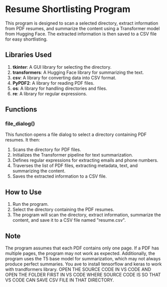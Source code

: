 # Resume Shortlisting Program

This program is designed to scan a selected directory, extract information from PDF resumes, and summarize the content using a Transformer model from Hugging Face. The extracted information is then saved to a CSV file for easy shortlisting.

## Libraries Used

1. **tkinter**: A GUI library for selecting the directory.
2. **transformers**: A Hugging Face library for summarizing the text.
3. **csv**: A library for converting data into CSV format.
4. **PyPDF2**: A library for reading PDF files.
5. **os**: A library for handling directories and files.
6. **re**: A library for regular expressions.

## Functions

### file\_dialog()

This function opens a file dialog to select a directory containing PDF resumes. It then:

1. Scans the directory for PDF files.
2. Initializes the Transformer pipeline for text summarization.
3. Defines regular expressions for extracting emails and phone numbers.
4. Traverses the list of PDF files, extracting metadata, text, and summarizing the content.
5. Saves the extracted information to a CSV file.

## How to Use

1. Run the program.
2. Select the directory containing the PDF resumes.
3. The program will scan the directory, extract information, summarize the content, and save it to a CSV file named "resume.csv".

## Note

The program assumes that each PDF contains only one page. If a PDF has multiple pages, the program may not work as expected. Additionally, the program uses the T5 base model for summarization, which may not always produce perfect summaries.
You ave to install tensorflow and keras to work with trandformers library.
OPEN THE SOURCE CODE IN VS CODE AND OPEN THE FOLDER FIRST IN VS CODE WHERE SOURCE CODE IS SO THAT VS CODE CAN SAVE CSV FILE IN THAT DIRECTORY.
